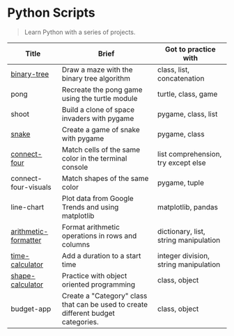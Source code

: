 # Python Scripts

> Learn Python with a series of projects.

| Title                                                                         | Brief                                                                             | Got to practice with                  |
| ----------------------------------------------------------------------------- | --------------------------------------------------------------------------------- | ------------------------------------- |
| [binary-tree](https://repl.it/@borntofrappe/binarytree)                       | Draw a maze with the binary tree algorithm                                        | class, list, concatenation            |
| pong                                                                          | Recreate the pong game using the turtle module                                    | turtle, class, game                   |
| shoot                                                                         | Build a clone of space invaders with pygame                                       | pygame, class, list                   |
| [snake](https://repl.it/@borntofrappe/snake)                                  | Create a game of snake with pygame                                                | pygame, class                         |
| [connect-four](https://repl.it/@borntofrappe/connect-four)                    | Match cells of the same color in the terminal console                             | list comprehension, try except else   |
| connect-four-visuals                                                          | Match shapes of the same color                                                    | pygame, tuple                         |
| line-chart                                                                    | Plot data from Google Trends and using matplotlib                                 | matplotlib, pandas                    |
| [arithmetic-formatter](https://repl.it/@borntofrappe/fcc-arithmetic-arranger) | Format arithmetic operations in rows and columns                                  | dictionary, list, string manipulation |
| [time-calculator](https://repl.it/@borntofrappe/fcc-time-calculator)          | Add a duration to a start time                                                    | integer division, string manipulation |
| [shape-calculator](https://repl.it/@borntofrappe/fcc-shape-calculator)        | Practice with object oriented programming                                         | class, object                         |
| budget-app                                                                    | Create a "Category" class that can be used to create different budget categories. | class, object                         |
